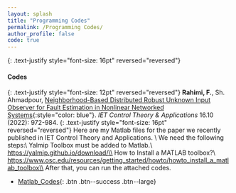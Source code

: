 ```yaml
---
layout: splash
title: "Programming Codes"
permalink: /Programming Codes/
author_profile: false
code: true
---
```



{: .text-justify style="font-size: 16pt" reversed="reversed"}
#### Codes


{: .text-justify style="font-size: 12pt" reversed="reversed"}
**Rahimi, F.**, Sh. Ahmadpour, [Neighborhood-Based Distributed Robust Unknown Input Observer for Fault Estimation in Nonlinear Networked Systems](https://ietresearch.onlinelibrary.wiley.com/doi/full/10.1049/cth2.12278){:style="color: blue"}. *IET Control Theory & Applications* 16.10 (2022): 972-984.
{: .text-justify style="font-size: 16pt" reversed="reversed"}
Here are my Matlab files for the paper we recently published in IET Control Theory and Applications. \\
We need the following steps:\\
Yalmip Toolbox must be added to Matlab.\\
https://yalmip.github.io/download/\\
How to Install a MATLAB toolbox?\\
https://www.osc.edu/resources/getting_started/howto/howto_install_a_matlab_toolbox\\
After that, you can run the attached codes. 
- [Matlab_Codes](https://github.com/Farshad-Rahimi/FarshadRahimi/blob/main/files/CodeprogrammingMatlab_example2_2.rar){: .btn .btn--success .btn--large}





